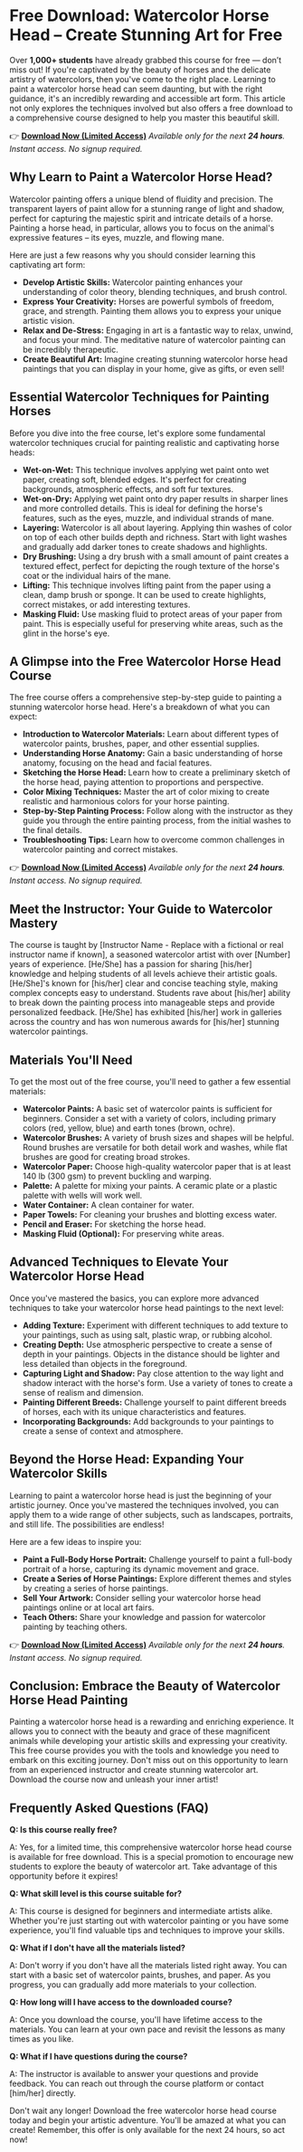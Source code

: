 # Free Download: Watercolor Horse Head – Create Stunning Art for Free

Over **1,000+ students** have already grabbed this course for free — don’t miss out!
If you're captivated by the beauty of horses and the delicate artistry of watercolors, then you've come to the right place. Learning to paint a watercolor horse head can seem daunting, but with the right guidance, it's an incredibly rewarding and accessible art form. This article not only explores the techniques involved but also offers a free download to a comprehensive course designed to help you master this beautiful skill.

👉 [**Download Now (Limited Access)**](https://udemywork.com/watercolor-horse-head)
_Available only for the next **24 hours**. Instant access. No signup required._

## Why Learn to Paint a Watercolor Horse Head?

Watercolor painting offers a unique blend of fluidity and precision. The transparent layers of paint allow for a stunning range of light and shadow, perfect for capturing the majestic spirit and intricate details of a horse. Painting a horse head, in particular, allows you to focus on the animal's expressive features – its eyes, muzzle, and flowing mane.

Here are just a few reasons why you should consider learning this captivating art form:

*   **Develop Artistic Skills:** Watercolor painting enhances your understanding of color theory, blending techniques, and brush control.
*   **Express Your Creativity:** Horses are powerful symbols of freedom, grace, and strength. Painting them allows you to express your unique artistic vision.
*   **Relax and De-Stress:** Engaging in art is a fantastic way to relax, unwind, and focus your mind. The meditative nature of watercolor painting can be incredibly therapeutic.
*   **Create Beautiful Art:** Imagine creating stunning watercolor horse head paintings that you can display in your home, give as gifts, or even sell!

## Essential Watercolor Techniques for Painting Horses

Before you dive into the free course, let's explore some fundamental watercolor techniques crucial for painting realistic and captivating horse heads:

*   **Wet-on-Wet:** This technique involves applying wet paint onto wet paper, creating soft, blended edges. It's perfect for creating backgrounds, atmospheric effects, and soft fur textures.
*   **Wet-on-Dry:** Applying wet paint onto dry paper results in sharper lines and more controlled details. This is ideal for defining the horse's features, such as the eyes, muzzle, and individual strands of mane.
*   **Layering:** Watercolor is all about layering. Applying thin washes of color on top of each other builds depth and richness. Start with light washes and gradually add darker tones to create shadows and highlights.
*   **Dry Brushing:** Using a dry brush with a small amount of paint creates a textured effect, perfect for depicting the rough texture of the horse's coat or the individual hairs of the mane.
*   **Lifting:** This technique involves lifting paint from the paper using a clean, damp brush or sponge. It can be used to create highlights, correct mistakes, or add interesting textures.
*   **Masking Fluid:** Use masking fluid to protect areas of your paper from paint. This is especially useful for preserving white areas, such as the glint in the horse's eye.

## A Glimpse into the Free Watercolor Horse Head Course

The free course offers a comprehensive step-by-step guide to painting a stunning watercolor horse head. Here's a breakdown of what you can expect:

*   **Introduction to Watercolor Materials:** Learn about different types of watercolor paints, brushes, paper, and other essential supplies.
*   **Understanding Horse Anatomy:** Gain a basic understanding of horse anatomy, focusing on the head and facial features.
*   **Sketching the Horse Head:** Learn how to create a preliminary sketch of the horse head, paying attention to proportions and perspective.
*   **Color Mixing Techniques:** Master the art of color mixing to create realistic and harmonious colors for your horse painting.
*   **Step-by-Step Painting Process:** Follow along with the instructor as they guide you through the entire painting process, from the initial washes to the final details.
*   **Troubleshooting Tips:** Learn how to overcome common challenges in watercolor painting and correct mistakes.

👉 [**Download Now (Limited Access)**](https://udemywork.com/watercolor-horse-head)
_Available only for the next **24 hours**. Instant access. No signup required._

## Meet the Instructor: Your Guide to Watercolor Mastery

The course is taught by [Instructor Name - Replace with a fictional or real instructor name if known], a seasoned watercolor artist with over [Number] years of experience. [He/She] has a passion for sharing [his/her] knowledge and helping students of all levels achieve their artistic goals. [He/She]'s known for [his/her] clear and concise teaching style, making complex concepts easy to understand. Students rave about [his/her] ability to break down the painting process into manageable steps and provide personalized feedback. [He/She] has exhibited [his/her] work in galleries across the country and has won numerous awards for [his/her] stunning watercolor paintings.

## Materials You'll Need

To get the most out of the free course, you'll need to gather a few essential materials:

*   **Watercolor Paints:** A basic set of watercolor paints is sufficient for beginners. Consider a set with a variety of colors, including primary colors (red, yellow, blue) and earth tones (brown, ochre).
*   **Watercolor Brushes:** A variety of brush sizes and shapes will be helpful. Round brushes are versatile for both detail work and washes, while flat brushes are good for creating broad strokes.
*   **Watercolor Paper:** Choose high-quality watercolor paper that is at least 140 lb (300 gsm) to prevent buckling and warping.
*   **Palette:** A palette for mixing your paints. A ceramic plate or a plastic palette with wells will work well.
*   **Water Container:** A clean container for water.
*   **Paper Towels:** For cleaning your brushes and blotting excess water.
*   **Pencil and Eraser:** For sketching the horse head.
*   **Masking Fluid (Optional):** For preserving white areas.

## Advanced Techniques to Elevate Your Watercolor Horse Head

Once you've mastered the basics, you can explore more advanced techniques to take your watercolor horse head paintings to the next level:

*   **Adding Texture:** Experiment with different techniques to add texture to your paintings, such as using salt, plastic wrap, or rubbing alcohol.
*   **Creating Depth:** Use atmospheric perspective to create a sense of depth in your paintings. Objects in the distance should be lighter and less detailed than objects in the foreground.
*   **Capturing Light and Shadow:** Pay close attention to the way light and shadow interact with the horse's form. Use a variety of tones to create a sense of realism and dimension.
*   **Painting Different Breeds:** Challenge yourself to paint different breeds of horses, each with its unique characteristics and features.
*   **Incorporating Backgrounds:** Add backgrounds to your paintings to create a sense of context and atmosphere.

## Beyond the Horse Head: Expanding Your Watercolor Skills

Learning to paint a watercolor horse head is just the beginning of your artistic journey. Once you've mastered the techniques involved, you can apply them to a wide range of other subjects, such as landscapes, portraits, and still life. The possibilities are endless!

Here are a few ideas to inspire you:

*   **Paint a Full-Body Horse Portrait:** Challenge yourself to paint a full-body portrait of a horse, capturing its dynamic movement and grace.
*   **Create a Series of Horse Paintings:** Explore different themes and styles by creating a series of horse paintings.
*   **Sell Your Artwork:** Consider selling your watercolor horse head paintings online or at local art fairs.
*   **Teach Others:** Share your knowledge and passion for watercolor painting by teaching others.

👉 [**Download Now (Limited Access)**](https://udemywork.com/watercolor-horse-head)
_Available only for the next **24 hours**. Instant access. No signup required._

## Conclusion: Embrace the Beauty of Watercolor Horse Head Painting

Painting a watercolor horse head is a rewarding and enriching experience. It allows you to connect with the beauty and grace of these magnificent animals while developing your artistic skills and expressing your creativity. This free course provides you with the tools and knowledge you need to embark on this exciting journey. Don't miss out on this opportunity to learn from an experienced instructor and create stunning watercolor art. Download the course now and unleash your inner artist!

## Frequently Asked Questions (FAQ)

**Q: Is this course really free?**

A: Yes, for a limited time, this comprehensive watercolor horse head course is available for free download. This is a special promotion to encourage new students to explore the beauty of watercolor art. Take advantage of this opportunity before it expires!

**Q: What skill level is this course suitable for?**

A: This course is designed for beginners and intermediate artists alike. Whether you're just starting out with watercolor painting or you have some experience, you'll find valuable tips and techniques to improve your skills.

**Q: What if I don't have all the materials listed?**

A: Don't worry if you don't have all the materials listed right away. You can start with a basic set of watercolor paints, brushes, and paper. As you progress, you can gradually add more materials to your collection.

**Q: How long will I have access to the downloaded course?**

A: Once you download the course, you'll have lifetime access to the materials. You can learn at your own pace and revisit the lessons as many times as you like.

**Q: What if I have questions during the course?**

A: The instructor is available to answer your questions and provide feedback. You can reach out through the course platform or contact [him/her] directly.

Don't wait any longer! Download the free watercolor horse head course today and begin your artistic adventure. You'll be amazed at what you can create! Remember, this offer is only available for the next 24 hours, so act now!
